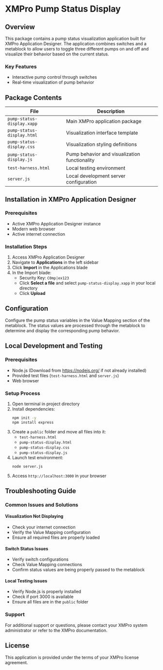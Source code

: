 # XMPro Pump Status Display

## Overview
This package contains a pump status visualization application built for XMPro Application Designer. The application combines switches and a metablock to allow users to toggle three different pumps on and off and visualize their behavior based on the current status.

### Key Features
- Interactive pump control through switches
- Real-time visualization of pump behavior

## Package Contents
| File | Description |
|------|-------------|
| `pump-status-display.xapp` | Main XMPro application package |
| `pump-status-display.html` | Visualization interface template |
| `pump-status-display.css` | Visualization styling definitions |
| `pump-status-display.js` | Pump behavior and visualization functionality |
| `test-harness.html` | Local testing environment |
| `server.js` | Local development server configuration |

## Installation in XMPro Application Designer

### Prerequisites
- Active XMPro Application Designer instance
- Modern web browser
- Active internet connection

### Installation Steps
1. Access XMPro Application Designer
2. Navigate to **Applications** in the left sidebar
3. Click **Import** in the Applications blade
4. In the Import blade:
   - Security Key: `C0mp|ex123`
   - Click **Select a file** and select `pump-status-display.xapp` in your local directory
   - Click **Upload**

## Configuration
Configure the pump status variables in the Value Mapping section of the metablock. The status values are processed through the metablock to determine and display the corresponding pump behavior.

## Local Development and Testing

### Prerequisites
- Node.js (Download from https://nodejs.org/ if not already installed)
- Provided test files (`test-harness.html` and `server.js`)
- Web browser

### Setup Process
1. Open terminal in project directory
2. Install dependencies:
   ```bash
   npm init -y
   npm install express
   ```
3. Create a `public` folder and move all files into it:
   - `test-harness.html`
   - `pump-status-display.html`
   - `pump-status-display.css`
   - `pump-status-display.js`
4. Launch test environment:
   ```bash
   node server.js
   ```
5. Access `http://localhost:3000` in your browser

## Troubleshooting Guide

### Common Issues and Solutions

#### Visualization Not Displaying
- Check your internet connection
- Verify the Value Mapping configuration
- Ensure all required files are properly loaded

#### Switch Status Issues
- Verify switch configurations
- Check Value Mapping connections
- Confirm status values are being properly passed to the metablock

#### Local Testing Issues
- Verify Node.js is properly installed
- Check if port 3000 is available
- Ensure all files are in the `public` folder

### Support
For additional support or questions, please contact your XMPro system administrator or refer to the XMPro documentation.

## License
This application is provided under the terms of your XMPro license agreement.
